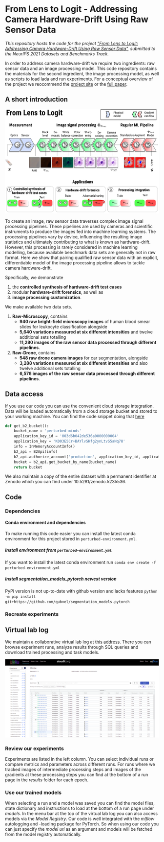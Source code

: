 # From Lens to Logit - Addressing Camera Hardware-Drift Using Raw Sensor Data

*This repository hosts the code for the project ["From Lens to Logit: Addressing Camera Hardware-Drift Using Raw Sensor Data"](https://openreview.net/forum?id=DRAywM1BhU), submitted to the NeurIPS 2021 Datasets and Benchmarks Track.*

In order to address camera hardware-drift we require two ingredients: raw sensor data and an image processing model. This code repository contains the materials for the second ingredient, the image processing model, as well as scripts to load lada and run experiments. For a conceptual overview of the project we reocommend the [project site](https://aiaudit.org/lens2logit/) or the [full paper](https://openreview.net/forum?id=DRAywM1BhU).

## A short introduction
<p align="center">
<img src="https://github.com/aiaudit-org/lens2logit/blob/master/readme/Slice%208.png">
</p>

To create an image, raw sensor data traverses complex image signal processing pipelines. These pipelines are used by cameras and scientific instruments to produce the images fed into machine learning systems. The processing pipelines vary by device, influencing the resulting image statistics and ultimately contributing to what is known as hardware-drift. However, this processing is rarely considered in machine learning modelling, because available benchmark data sets are generally not in raw format. Here we show that pairing qualified raw sensor data with an explicit, differentiable model of the image processing pipeline allows to tackle camera hardware-drift. 

Specifically, we demonstrate 
1. the **controlled synthesis of hardware-drift test cases**
2. modular **hardware-drift forensics**, as well as 
3. **image processing customization**. 

We make available two data sets. 
1. **Raw-Microscopy**, contains 
   * **940 raw bright-field microscopy images** of human blood smear slides for leukocyte classification alongside 
   * **5,640 variations measured at six different intensities** and twelve additional sets totalling 
   * **11,280 images of the raw sensor data processed through different pipelines**.
3. **Raw-Drone**, contains 
   * **548 raw drone camera images** for car segmentation, alongside 
   * **3,288 variations measured at six different intensities** and also twelve additional sets totalling 
   * **6,576 images of the raw sensor data processed through different pipelines**.
## Data access
If you use our code you can use the convenient cloud storage integration. Data will be loaded automatically from a cloud storage bucket and stored to your working machine. You can find the code snippet doing that [here](https://github.com/aiaudit-org/lens2logit/blob/f8a165a0c094456f68086167f0bef14c3b311a4e/utils/base.py#L130)

```python
def get_b2_bucket():
    bucket_name = 'perturbed-minds'
    application_key_id = '003d6b042de536a0000000004'
    application_key = 'K003E5Cr+BAYlvSHfg2ynLtvS5aNq78'
    info = InMemoryAccountInfo()
    b2_api = B2Api(info)
    b2_api.authorize_account('production', application_key_id, application_key)
    bucket = b2_api.get_bucket_by_name(bucket_name)
    return bucket
```
We also maintain a copy of the entire dataset with a permanent identifier at Zenodo which you can find under 10.5281/zenodo.5235536.
## Code
### Dependencies
#### Conda environment and dependencies
To make running this code easier you can install the latest conda environment for this project stored in `perturbed-environment.yml`.
##### Install environment from `perturbed-environment.yml`
If you want to install the latest conda environment run
`conda env create -f perturbed-environment.yml` 
##### Install segmentation_models_pytorch newest version
PyPi version is not up-to-date with github version and lacks features
`python -m pip install git+https://github.com/qubvel/segmentation_models.pytorch`
### Recreate experiments
## Virtual lab log
We maintain a collaborative virtual lab log at [this address](http://deplo-mlflo-1ssxo94f973sj-890390d809901dbf.elb.eu-central-1.amazonaws.com/#/). There you can browse experiment runs, analyze results through SQL queries and download trained processing and task models.
<p align="center">
<img src="https://github.com/aiaudit-org/lens2logit/blob/master/readme/mlflow%20(1).png">
</p>

### Review our experiments
Experiments are listed in the left column. You can select individual runs or compare metrics and parameters across different runs. For runs where we tracked images of intermediate processing steps and images of the gradients at these processing steps you can find at the bottom of a run page in the *results* folder for each epoch.
### Use our trained models
When selecting a run and a model was saved you can find the model files, state dictionary and instructions to load at the bottom of a run page under *models*. In the menu bar at the top of the virtual lab log you can also access models via the *Model Registry*. Our code is well integrated with the *mlflow* autologging and -loading package for PyTorch. So when using our code you can just specify the *model uri* as an argument and models will be fetched from the model registry automatically.
